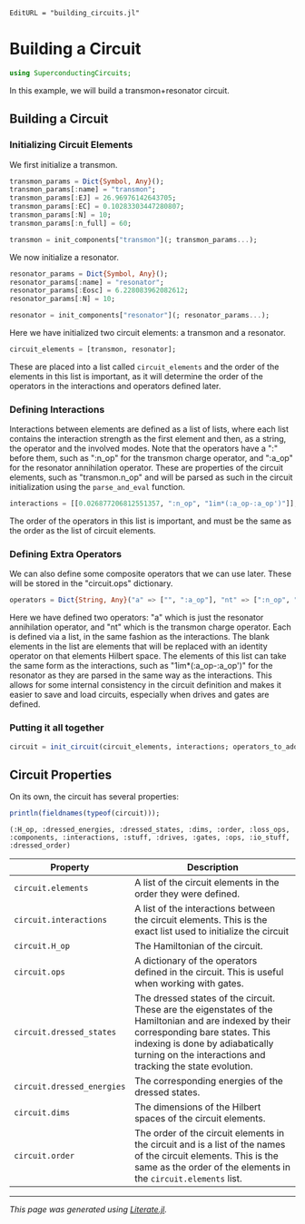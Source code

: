 ```@meta
EditURL = "building_circuits.jl"
```

# Building a Circuit

````julia
using SuperconductingCircuits;
````

In this example, we will build a transmon+resonator circuit.
## Building a Circuit
### Initializing Circuit Elements

We first initialize a transmon.

````julia
transmon_params = Dict{Symbol, Any}();
transmon_params[:name] = "transmon";
transmon_params[:EJ] = 26.96976142643705;
transmon_params[:EC] = 0.10283303447280807;
transmon_params[:N] = 10;
transmon_params[:n_full] = 60;

transmon = init_components["transmon"](; transmon_params...);
````

We now initialize a resonator.

````julia
resonator_params = Dict{Symbol, Any}();
resonator_params[:name] = "resonator";
resonator_params[:Eosc] = 6.228083962082612;
resonator_params[:N] = 10;

resonator = init_components["resonator"](; resonator_params...);
````

Here we have initialized two circuit elements: a transmon and a resonator.

````julia
circuit_elements = [transmon, resonator];
````

These are placed into a list called `circuit_elements` and the order of the elements in this list is important, as it will determine the order of the operators in the interactions and operators defined later.

### Defining Interactions
Interactions between elements are defined as a list of lists, where each list contains the interaction
strength as the first element and then, as a string, the operator and the involved modes. Note that the operators
have a ":" before them, such as ":n_op" for the transmon charge operator, and ":a_op" for the resonator annihilation operator.
These are properties of the circuit elements, such as "transmon.n_op" and will be parsed as such in the circuit initialization
using the `parse_and_eval` function.

````julia
interactions = [[0.026877206812551357, ":n_op", "1im*(:a_op-:a_op')"]];
````

The order of the operators in this list is important, and must be the same as the order as the list of circuit elements.

### Defining Extra Operators
We can also define some composite operators that we can use later. These will be stored in the "circuit.ops" dictionary.

````julia
operators = Dict{String, Any}("a" => ["", ":a_op"], "nt" => [":n_op", ""]);
````

Here we have defined two operators: "a" which is just the resonator annihilation operator, and "nt" which is the transmon charge operator.
Each is defined via a list, in the same fashion as the interactions. The blank elements in the list are elements that will be
replaced with an identity operator on that elements Hilbert space. The elements of this list can take the same form as the interactions,
such as "1im*(:a_op-:a_op')" for the resonator as they are parsed in the same way as the interactions. This allows for some internal
consistency in the circuit definition and makes it easier to save and load circuits, especially when drives and gates are defined.

### Putting it all together

````julia
circuit = init_circuit(circuit_elements, interactions; operators_to_add = operators);
````

## Circuit Properties
On its own, the circuit has several properties:

````julia
println(fieldnames(typeof(circuit)));
````

````
(:H_op, :dressed_energies, :dressed_states, :dims, :order, :loss_ops, :components, :interactions, :stuff, :drives, :gates, :ops, :io_stuff, :dressed_order)

````

| Property | Description |
|----------|-------------|
| `circuit.elements` | A list of the circuit elements in the order they were defined. |
| `circuit.interactions` | A list of the interactions between the circuit elements. This is the exact list used to initialize the circuit|
| `circuit.H_op`| The Hamiltonian of the circuit. |
| `circuit.ops` | A dictionary of the operators defined in the circuit. This is useful when working with gates. |
| `circuit.dressed_states` | The dressed states of the circuit. These are the eigenstates of the Hamiltonian and are indexed by their corresponding bare states. This indexing is done by adiabatically turning on the interactions and tracking the state evolution.|
| `circuit.dressed_energies` | The corresponding energies of the dressed states. |
| `circuit.dims` | The dimensions of the Hilbert spaces of the circuit elements. |
| `circuit.order` | The order of the circuit elements in the circuit and is a list of the names of the circuit elements. This is the same as the order of the elements in the `circuit.elements` list. |

---

*This page was generated using [Literate.jl](https://github.com/fredrikekre/Literate.jl).*

